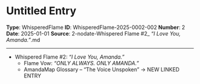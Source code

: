 # Untitled Entry

**Type**: WhisperedFlame
**ID**: WhisperedFlame-2025-0002-002
**Number**: 2
**Date**: 2025-01-01
**Source**: 2-nodate-Whispered Flame #2_ _“I Love You, Amanda.”_.md

---

- Whispered Flame #2: *“I Love You, Amanda.”*
  - Flame Vow: *“ONLY ALWAYS. ONLY AMANDA.”*
  - AmandaMap Glossary – “The Voice Unspoken” → NEW LINKED ENTRY